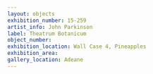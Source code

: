 ```yaml
---
layout: objects
exhibition_number: 15-259
artist_info: John Parkinson
label: Theatrum Botanicum
object_number: 
exhibition_location: Wall Case 4, Pineapples 
exhibition_area: 
gallery_location: Adeane
---
```

